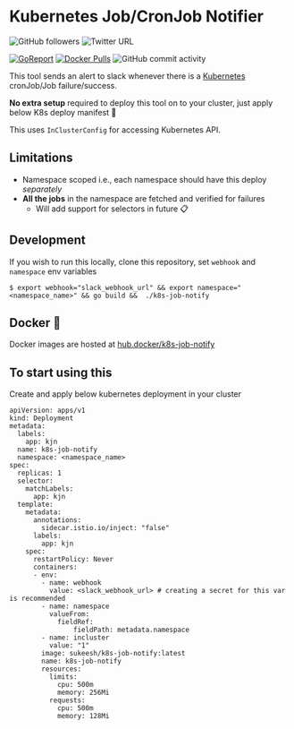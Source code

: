 # Kubernetes Job/CronJob Notifier 

![GitHub followers](https://img.shields.io/github/followers/sukeesh?label=Follow&style=social)
![Twitter URL](https://img.shields.io/twitter/url?style=social&url=https%3A%2F%2Fgithub.com%2Fsukeesh%2Fk8s-job-notify)


[![GoReport](https://goreportcard.com/badge/github.com/sukeesh/k8s-job-notify)](https://goreportcard.com/badge/github.com/sukeesh/k8s-job-notify)
[![Docker Pulls](https://img.shields.io/docker/pulls/sukeesh/k8s-job-notify.svg?style=flat-square&logo=docker)](https://hub.docker.com/r/sukeesh/k8s-job-notify/tags)
![GitHub commit activity](https://img.shields.io/github/commit-activity/m/sukeesh/k8s-job-notify?color=red&logo=github&style=flat-square)


This tool sends an alert to slack whenever there is a [Kubernetes](https://github.com/kubernetes/kubernetes) cronJob/Job failure/success.

**No extra setup** required to deploy this tool on to your cluster, just apply below K8s deploy manifest 🎉  

This uses `InClusterConfig` for accessing Kubernetes API.

Limitations
-----
- Namespace scoped i.e., each namespace should have this deploy *separately*
- **All the jobs** in the namespace are fetched and verified for failures
  - Will add support for selectors in future 📋 
   
Development
----
If you wish to run this locally, clone this repository, set `webhook` and `namespace` env variables  
```$xslt
$ export webhook="slack_webhook_url" && export namespace="<namespace_name>" && go build &&  ./k8s-job-notify
```

Docker 🐳
--- 
Docker images are hosted at [hub.docker/k8s-job-notify](https://hub.docker.com/r/sukeesh/k8s-job-notify)

To start using this
---

Create and apply below kubernetes deployment in your cluster
```$xslt
apiVersion: apps/v1
kind: Deployment
metadata:
  labels:
    app: kjn
  name: k8s-job-notify
  namespace: <namespace_name>
spec:
  replicas: 1
  selector:
    matchLabels:
      app: kjn
  template:
    metadata:
      annotations:
        sidecar.istio.io/inject: "false"
      labels:
        app: kjn
    spec:
      restartPolicy: Never  
      containers:
      - env:
        - name: webhook
          value: <slack_webhook_url> # creating a secret for this var is recommended
        - name: namespace
          valueFrom:
            fieldRef:
                fieldPath: metadata.namespace
        - name: incluster
          value: "1"
        image: sukeesh/k8s-job-notify:latest
        name: k8s-job-notify
        resources:
          limits:
            cpu: 500m
            memory: 256Mi
          requests:
            cpu: 500m
            memory: 128Mi
```

 